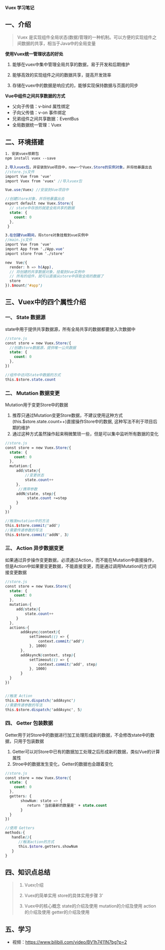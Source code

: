 #### Vuex 学习笔记



## 一、介绍

> Vuex 是实现组件全局状态(数据)管理的一种机制。可以方便的实现组件之间数据的共享，相当于Java中的全局变量



**使用Vuex统一管理状态的好处**

1. 能够在vuex中集中管理全局共享的数据，易于开发和后期维护

2. 能够高效的实现组件之间的数据共享，提高开发效率

3. 存储在vuex中的数据是响应式的，能够实现保持数据与页面的同步

   

**Vue中组件之间共享数据的方式**

* 父向子传值：v-bind  属性绑定
* 子向父传值：v-on     事件绑定  
* 兄弟组件之间共享数据：EventBus  
* 全局数据统一管理：Vuex



## 二、环境搭建

```scss
1. 安装vuex依赖包
npm install vuex --save

2.导入vuex包，并安装到Vue项目中，new一个Vuex.Store的实例对象，并将他暴露出去
//store.js文件
import Vue from 'vue'
import Vuex from 'vuex' //导入vuex包

Vue.use(Vuex) //安装到Vue项目中

//创建Store对象，并将他暴露出去
export default new Vuex.Store({
  // state中存放的就是全局共享的数据
  state: {
    count: 0
  },
 }

3.在创建Vue期间，将store对象挂载到vue实例中
//main.js文件
import Vue from 'vue'
import App from './App.vue'
import store from './store'

new  Vue({
  render: h => h(App),
  // 将创建的共享数据对象，挂载到Vue实例中
  // 所有的组件，就可以直接从store中获取全局的数据了
  store
}).$mount('#app')

```



## 三、Vuex中的四个属性介绍



### 一、 State 数据源

state中用于提供共享数据源，所有全局共享的数据都要放入次数据中

```scss
//store.js
const store = new Vuex.Store({
  //创建store数据源，提供唯一公共数据  
  state: {
    count: 0
  },
})

//组件中访问State中数据的方式
this.$store.state.count
```



### 二、 Mutation 数据变更

Mutation用于变更Store中的数据
1. 推荐只通过Mutation变更Store数据，不建议使用这种方式(this.$store.state.count++)直接操作Store中的数据, 这种写法不利于项目后期的维护
2. 通过这种方式虽然操作起来稍微繁琐一些，但是可以集中监听所有数据的变化

```scss
//store.js
const store = new Vuex.Store({
  state: {
    count: 0
  },
  mutation:{
     add(state){
         //变更状态
         state.count++
     },
      //携带参数
     addN(state, step){
          state.count +=step
     }
  }
})

//触发mutation中的方法
this.$store.commit('add')
//需要传递参数的写法
this.$store.commit('addN', 3)
```



### 三、 Action 异步数据变更

如果通过异步操作变更数据，必须通过Action，而不能在Mutation中直接操作，但是Action中如果要变更数据，不能直接变更，而是通过调用Mutation的方式间接变更数据

```scss
//store.js
const store = new Vuex.Store({
  state: {
    count: 0
  },
  mutation:{
     add(state){
         state.count++
     }
  },
  actions:{
       addAsync(context){
           setTimeout(() => {
               context.commit('add')
           }, 1000)
       },
       addAsyncN(context, step){
           setTimeout(() => {
               context.commit('add', step)
           }, 1000)
       }
  }
})


//触发 Action 
this.$store.dispatch('addAsync')
//需要传递参数的写法
this.$store.dispatch('addAsync', 5)
```



### 四、 Getter 包装数据

Getter用于对Store中的数据进行加工处理形成新的数据，不会修改state中的数据，只用于包装数据
1. Getter可以对Store中已有的数据加工处理之后形成新的数据，类似Vue的计算属性
2. Stroe中的数据发生变化，Getter的数据也会跟着变化

```scss
//store.js
const store = new Vuex.Store({
  state: {
    count: 0
  },
  getters: {
       showNum: state => {
          return '当前最新的数量是' + state.count
       }
  }
})

//使用 Getters
methods:{
   handle(){
      //触发action的方式
      this.$store.getters.showNum
   }
}
```







## 四、知识点总结



> 1. Vuex介绍
>
> 2. Vuex的简单实用
>     store的具体实用步骤 3'
> 3. Vuex中的核心概念
>     state的介绍及使用
>     mutation的介绍及使用
>     action的介绍及使用
>     getter的介绍及使用





## 五、学习

* 视频：<https://www.bilibili.com/video/BV1h7411N7bg?p=2>




